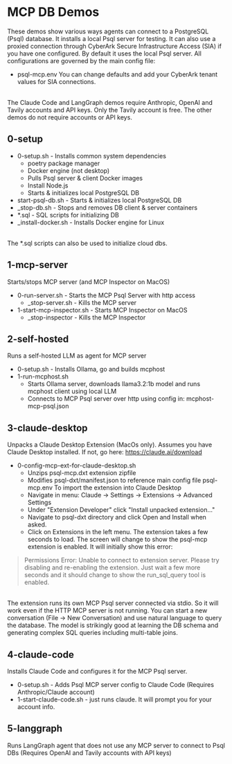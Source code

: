 # MCP DB Demos
These demos show various ways agents can connect to a PostgreSQL (Psql) database. It installs a local Psql server for testing. It can also use a proxied connection through CyberArk Secure Infrastructure Access (SIA) if you have one configured. By default it
uses the local Psql server. All configurations are governed by the main config file:
- psql-mcp.env
You can change defaults and add your CyberArk tenant values for SIA connections.
<br>
The Claude Code and LangGraph demos require Anthropic, OpenAI and Tavily accounts and API keys. Only the Tavily account is free. The other demos do not require accounts or API keys.

## 0-setup 
- 0-setup.sh - Installs common system dependencies
    - poetry package manager
    - Docker engine (not desktop)
    - Pulls Psql server & client Docker images
    - Install Node.js
    - Starts & initializes local PostgreSQL DB
- start-psql-db.sh - Starts & initializes local PostgreSQL DB
- _stop-db.sh - Stops and removes DB client & server containers
- *.sql - SQL scripts for initializing DB
- _install-docker.sh - Installs Docker engine for Linux
<br>
The *.sql scripts can also be used to initialize cloud dbs.

## 1-mcp-server
Starts/stops MCP server (and MCP Inspector on MacOS)
- 0-run-server.sh - Starts the MCP Psql Server with http access
  - _stop-server.sh - Kills the MCP server
- 1-start-mcp-inspector.sh - Starts MCP Inspector on MacOS
  - _stop-inspector - Kills the MCP Inspector

## 2-self-hosted
Runs a self-hosted LLM as agent for MCP server
- 0-setup.sh - Installs Ollama, go and builds mcphost
- 1-run-mcphost.sh
  - Starts Ollama server, downloads llama3.2:1b model and runs mcphost client using local LLM
  - Connects to MCP Psql server over http using config in: mcphost-mcp-psql.json

## 3-claude-desktop
Unpacks a Claude Desktop Extension (MacOs only). Assumes you have Claude Desktop installed. If not, go here: https://claude.ai/download
- 0-config-mcp-ext-for-claude-desktop.sh
  - Unzips psql-mcp.dxt extension zipfile
  - Modifies psql-dxt/manifest.json to reference main config file psql-mcp.env
To import the extension into Claude Desktop
  - Navigate in menu: Claude -> Settings -> Extensions -> Advanced Settings
  - Under "Extension Developer" click "Install unpacked extension..."
  - Navigate to psql-dxt directory and click Open and Install when asked.
  - Click on Extensions in the left menu.
The extension takes a few seconds to load. The screen will change to show the psql-mcp extension is enabled. It will initially show this error:
> Permissions
> Error: Unable to connect to extension server. Please try disabling and re-enabling the extension.
Just wait a few more seconds and it should change to show the run_sql_query tool is enabled.
<br>
The extension runs its own MCP Psql server connected via stdio. So it will work even
if the HTTP MCP server is not running. You can start a new conversation (File -> New Conversation) and use natural language to query the database. The model is strikingly good at learning the DB schema and generating complex SQL queries including multi-table joins.

## 4-claude-code
Installs Claude Code and configures it for the MCP Psql server.
- 0-setup.sh - Adds Psql MCP server config to Claude Code (Requires Anthropic/Claude account)
- 1-start-claude-code.sh - just runs claude. It will prompt you for your account info.

## 5-langgraph
Runs LangGraph agent that does not use any MCP server to connect to Psql DBs (Requires OpenAI and Tavily accounts with API keys)